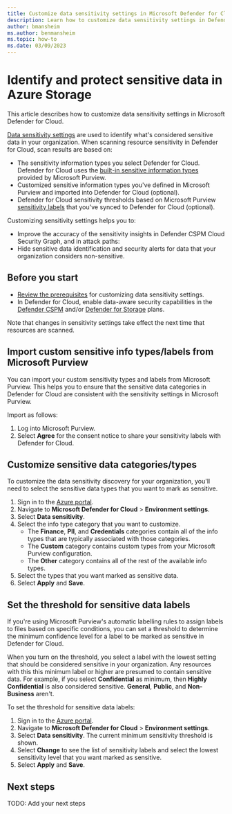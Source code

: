```yaml
---
title: Customize data sensitivity settings in Microsoft Defender for Cloud
description: Learn how to customize data sensitivity settings in Defender for Cloud
author: bmansheim
ms.author: benmansheim
ms.topic: how-to
ms.date: 03/09/2023
---
```

# Identify and protect sensitive data in Azure Storage

This article describes how to customize data sensitivity settings in Microsoft Defender for Cloud. 

[Data sensitivity settings](concept-data-security-posture.md#data-sensitivity-settings) are used to identify what's considered sensitive data in your organization. When scanning resource sensitivity in Defender for Cloud, scan results are based on:

- The sensitivity information types you select Defender for Cloud. Defender for Cloud uses the [built-in sensitive information types](/microsoft-365/compliance/sensitive-information-type-learn-about#built-in-sensitive-information-types) provided by Microsoft Purview.
- Customized sensitive information types you've defined in Microsoft Purview and imported into Defender for Cloud (optional).
- Defender for Cloud sensitivity thresholds based on Microsoft Purview [sensitivity labels](/microsoft-365/compliance/sensitivity-labels#what-a-sensitivity-label-is) that you've synced to Defender for Cloud (optional).

Customizing sensitivity settings helps you to:

- Improve the accuracy of the sensitivity insights in Defender CSPM Cloud Security Graph, and in attack paths: 
- Hide sensitive data identification and security alerts for data that your organization considers non-sensitive.

## Before you start

- [Review the prerequisites](concept-data-security-posture-prepare.md#configuring-data-sensitivity-settings) for customizing data sensitivity settings.
- In Defender for Cloud, enable data-aware security capabilities in the [Defender CSPM](data-security-posture-enable.md) and/or [Defender for Storage](defender-for-storage-introduction.md) plans.

Note that changes in sensitivity settings take effect the next time that resources are scanned.

## Import custom sensitive info types/labels from Microsoft Purview

You can import your custom sensitivity types and labels from Microsoft Purview. This helps you to ensure that the sensitive data categories in Defender for Cloud are consistent with the sensitivity settings in Microsoft Purview.

Import as follows:

1. Log into Microsoft Purview.
1. Select **Agree** for the consent notice to share your sensitivity labels with Defender for Cloud.

## Customize sensitive data categories/types

To customize the data sensitivity discovery for your organization, you'll need to select the sensitive data types that you want to mark as sensitive.


1. Sign in to the [Azure portal](https://portal.azure.com). 
1. Navigate to **Microsoft Defender for Cloud** > **Environment settings**.
1. Select **Data sensitivity**.
1. Select the info type category that you want to customize.
    - The **Finance**, **PII**, and **Credentials** categories contain all of the info types that are typically associated with those categories.
    - The **Custom** category contains custom types from your Microsoft Purview configuration.
    - The **Other** category contains all of the rest of the available info types.
1. Select the types that you want marked as sensitive data.
1. Select **Apply** and **Save**.

## Set the threshold for sensitive data labels

If you're using Microsoft Purview's automatic labelling rules to assign labels to files based on specific conditions, you can set a threshold to determine the minimum confidence level for a label to be marked as sensitive in Defender for Cloud.

When you turn on the threshold, you select a label with the lowest setting that should be considered sensitive in your organization. Any resources with this this minimum label or higher are presumed to contain sensitive data. For example, if you select **Confidential** as minimum, then **Highly Confidential** is also considered sensitive. **General**, **Public**, and **Non-Business** aren't.

To set the threshold for sensitive data labels:

1. Sign in to the [Azure portal](https://portal.azure.com). 
1. Navigate to **Microsoft Defender for Cloud** > **Environment settings**.
1. Select **Data sensitivity**.
    The current minimum sensitivity threshold is shown.
1. Select **Change** to see the list of sensitivity labels and select the lowest sensitivity level that you want marked as sensitive.
1. Select **Apply** and **Save**.


## Next steps
TODO: Add your next steps

